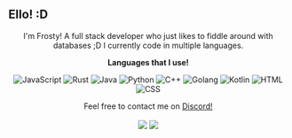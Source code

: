 <p align="center">
<h2>Ello! :D</h2>
<p align="center">I'm Frosty! A full stack developer who just likes to fiddle around with databases ;D I currently code in multiple languages.</p>
<p align="center">
   <strong>Languages that I use!</strong>
<p align="center">
   <img alt="JavaScript" src="https://img.shields.io/badge/javascript%20-%23323330.svg?&style=for-the-badge&logo=javascript&logoColor=%23F7DF1E"/> <img alt="Rust" src="https://img.shields.io/badge/rust-%23000000.svg?&style=for-the-badge&logo=rust&logoColor=red"/> <img alt="Java" src="https://img.shields.io/badge/java-%23ED8B00.svg?&style=for-the-badge&logo=java&logoColor=white"/> <img alt="Python" src="https://img.shields.io/badge/python%20-%2314354C.svg?&style=for-the-badge&logo=python&logoColor=white"/> <img alt="C++" src="https://img.shields.io/badge/C++%20-%23323330.svg?&logo=c%2B%2B&style=for-the-badge"/>
   <img alt="Golang" src="https://img.shields.io/badge/Golang%20-%23323330.svg?&style=for-the-badge&logo=go&logoColor=%23F7DF1E">
   <img alt="Kotlin" src="https://img.shields.io/badge/Kotlin%20-%23323330.svg?&style=for-the-badge&logo=kotlin&logoColor=%23F7DF1E">
   <img alt="HTML" src="https://img.shields.io/badge/CSS%20-%23323330.svg?&style=for-the-badge&logo=html&logoColor=%23F7DF1E">
   <img alt="CSS" src="https://img.shields.io/badge/HTML%20-%23323330.svg?&style=for-the-badge&logo=css&logoColor=%23F7DF1E">
</p>
<p align="center">
   Feel free to contact me on <a href="https://discord.com/users/855464455752122379">Discord!</a><br></br>
   <img src="https://github-readme-stats.vercel.app/api?username=FrostyTheDumDum&show_icons=true&theme=nord" />
   <img src="http://github-readme-streak-stats.herokuapp.com?user=FrostyTheDumDum&theme=gruvbox"/>
</p>
